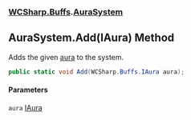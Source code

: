 ### [WCSharp.Buffs](WCSharp.Buffs.md 'WCSharp.Buffs').[AuraSystem](WCSharp.Buffs.AuraSystem.md 'WCSharp.Buffs.AuraSystem')

## AuraSystem.Add(IAura) Method

Adds the given [aura](WCSharp.Buffs.AuraSystem.Add(WCSharp.Buffs.IAura).md#WCSharp.Buffs.AuraSystem.Add(WCSharp.Buffs.IAura).aura 'WCSharp.Buffs.AuraSystem.Add(WCSharp.Buffs.IAura).aura') to the system.

```csharp
public static void Add(WCSharp.Buffs.IAura aura);
```
#### Parameters

<a name='WCSharp.Buffs.AuraSystem.Add(WCSharp.Buffs.IAura).aura'></a>

`aura` [IAura](WCSharp.Buffs.IAura.md 'WCSharp.Buffs.IAura')